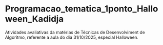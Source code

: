 # Programacao_tematica_1ponto_Halloween_Kadidja
Atividades avaliativas da matérias de Técnicas de Desenvolviment de Algoritmo, referente a aula do dia 31/10/2025, especial Halloween. 
